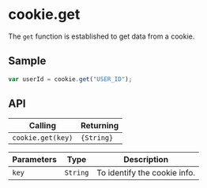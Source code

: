 # cookie.get

The `get` function is established to get data from a cookie.

## Sample

```javascript
var userId = cookie.get("USER_ID");
```

## API

| Calling | Returning |
|---|---|
| `cookie.get(key)` | `{String}` |

| Parameters | Type | Description |
|---|---|---|
| `key` | `String` | To identify the cookie info. |